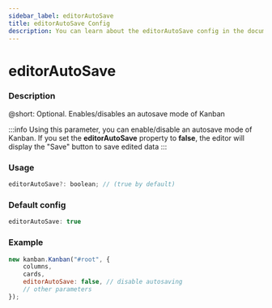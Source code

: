 ```yaml
---
sidebar_label: editorAutoSave
title: editorAutoSave Config
description: You can learn about the editorAutoSave config in the documentation of the DHTMLX JavaScript Kanban library. Browse developer guides and API reference, try out code examples and live demos, and download a free 30-day evaluation version of DHTMLX Kanban.
---
```


# editorAutoSave

### Description

@short: Optional. Enables/disables an autosave mode of Kanban

:::info
Using this parameter, you can enable/disable an autosave mode of Kanban. If you set the **editorAutoSave** property to **false**, the editor will display the "Save" button to save edited data
:::

### Usage

~~~jsx {}
editorAutoSave?: boolean; // (true by default)
~~~

### Default config

~~~jsx {}
editorAutoSave: true
~~~

### Example

~~~jsx {4}
new kanban.Kanban("#root", {
	columns,
	cards,
	editorAutoSave: false, // disable autosaving
	// other parameters
});
~~~
